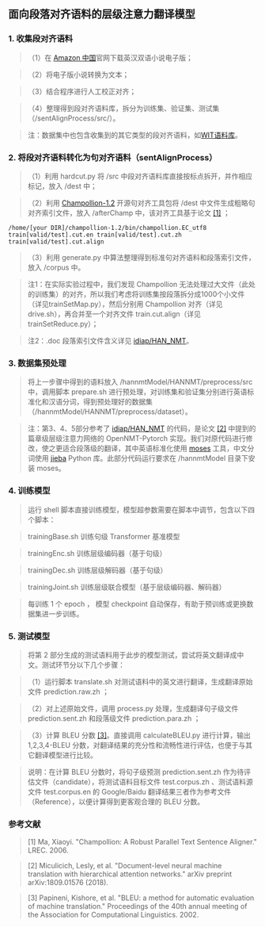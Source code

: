 ## 面向段落对齐语料的层级注意力翻译模型
### 1. 收集段对齐语料
> （1）在 [Amazon 中国](https://www.amazon.cn)官网下载英汉双语小说电子版；

> （2）将电子版小说转换为文本；

> （3）结合程序进行人工校正对齐；

> （4）整理得到段对齐语料库，拆分为训练集、验证集、测试集（/sentAlignProcess/src/）。

> 注：数据集中也包含收集到的其它类型的段对齐语料，如[WIT语料库](https://wit3.fbk.eu/mt.php?release=2015-01)。
### 2. 将段对齐语料转化为句对齐语料（sentAlignProcess）
> （1）利用 hardcut.py 将 /src 中段对齐语料库直接按标点拆开，并作相应标记，放入 /dest 中；

> （2）利用 [Champollion-1.2](https://sourceforge.net/projects/champollion/) 开源句对齐工具包将 /dest 中文件生成粗略句对齐索引文件，放入 /afterChamp 中，该对齐工具基于论文 [\[1\]](https://www.cs.brandeis.edu/~marc/misc/proceedings/lrec-2006/pdf/746_pdf.pdf) ；

```
/home/[your DIR]/champollion-1.2/bin/champollion.EC_utf8 train[valid/test].cut.en train[valid/test].cut.zh train[valid/test].cut.align
```

> （3）利用 generate.py 中算法整理得到标准句对齐语料和段落索引文件，放入 /corpus 中。

> 注1：在实际实验过程中，我们发现 Champollion 无法处理过大文件（此处的训练集）的对齐，所以我们考虑将训练集按段落拆分成1000个小文件（详见trainSetMap.py），然后分别用 Champollion 对齐（详见drive.sh），再合并至一个对齐文件 train.cut.align（详见trainSetReduce.py）；

> 注2：.doc 段落索引文件含义详见 [idiap/HAN_NMT](https://github.com/idiap/HAN_NMT#preprocess)。
### 3. 数据集预处理
> 将上一步骤中得到的语料放入 /hannmtModel/HANNMT/preprocess/src 中，调用脚本 prepare.sh 进行预处理，对训练集和验证集分别进行英语标准化和汉语分词，得到预处理好的数据集（/hannmtModel/HANNMT/preprocess/dataset）。

> 注：第3、4、5部分参考了 [idiap/HAN_NMT](https://github.com/idiap/HAN_NMT) 的代码，是论文 [\[2\]](https://arxiv.org/abs/1809.01576) 中提到的篇章级层级注意力网络的 OpenNMT-Pytorch 实现。我们对原代码进行修改，使之更适合段落级的翻译，其中英语标准化使用 [moses](http://www.statmt.org/moses/) 工具，中文分词使用 [jieba](https://github.com/fxsjy/jieba) Python 库。此部分代码运行要求在 /hannmtModel 目录下安装 moses。
### 4. 训练模型
> 运行 shell 脚本直接训练模型，模型超参数需要在脚本中调节，包含以下四个脚本：

> trainingBase.sh 训练句级 Transformer 基准模型

> trainingEnc.sh 训练层级编码器（基于句级）

> trainingDec.sh 训练层级解码器（基于句级）

> trainingJoint.sh 训练层级联合模型（基于层级编码器、解码器）

> 每训练 1 个 epoch ， 模型 checkpoint 自动保存，有助于预训练或更换数据集进一步训练。
### 5. 测试模型
> 将第 2 部分生成的测试语料用于此步的模型测试，尝试将英文翻译成中文。测试环节分以下几个步骤：

> （1）运行脚本 translate.sh 对测试语料中的英文进行翻译，生成翻译原始文件 prediction.raw.zh ；

> （2）对上述原始文件，调用 process.py 处理，生成翻译句子级文件 prediction.sent.zh 和段落级文件 prediction.para.zh ；

> （3）计算 BLEU 分数 [\[3\]](https://www.aclweb.org/anthology/P02-1040.pdf)。直接调用 calculateBLEU.py 进行计算，输出 1,2,3,4-BLEU 分数，对翻译结果的充分性和流畅性进行评估，也便于与其它翻译模型进行比较。

> 说明：在计算 BLEU 分数时，将句子级预测 prediction.sent.zh 作为待评估文件（candidate），将测试语料目标文件 test.corpus.zh 、测试语料源文件 test.corpus.en 的 Google/Baidu 翻译结果三者作为参考文件（Reference），以便计算得到更客观合理的 BLEU 分数。
### 参考文献
> [1] Ma, Xiaoyi. "Champollion: A Robust Parallel Text Sentence Aligner." LREC. 2006.

> [2] Miculicich, Lesly, et al. "Document-level neural machine translation with hierarchical attention networks." arXiv preprint arXiv:1809.01576 (2018).

> [3] Papineni, Kishore, et al. "BLEU: a method for automatic evaluation of machine translation." Proceedings of the 40th annual meeting of the Association for Computational Linguistics. 2002.
